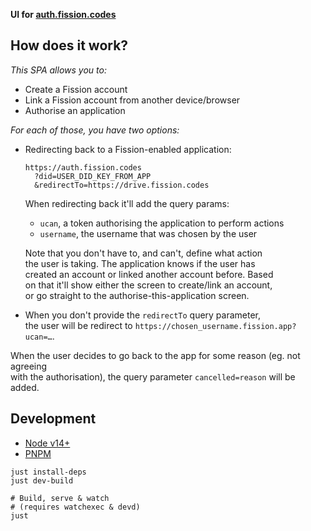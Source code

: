 __UI for [auth.fission.codes](https://auth.fission.codes)__


## How does it work?

_This SPA allows you to:_
* Create a Fission account
* Link a Fission account from another device/browser
* Authorise an application

_For each of those, you have two options:_
* Redirecting back to a Fission-enabled application:
  ```
  https://auth.fission.codes
    ?did=USER_DID_KEY_FROM_APP
    &redirectTo=https://drive.fission.codes
  ```

  When redirecting back it'll add the query params:
  + `ucan`, a token authorising the application to perform actions
  + `username`, the username that was chosen by the user

  Note that you don't have to, and can't, define what action  
  the user is taking. The application knows if the user has  
  created an account or linked another account before. Based  
  on that it'll show either the screen to create/link an account,  
  or go straight to the authorise-this-application screen.

* When you don't provide the `redirectTo` query parameter,  
  the user will be redirect to `https://chosen_username.fission.app?ucan=…`.


When the user decides to go back to the app for some reason (eg. not agreeing  
with the authorisation), the query parameter `cancelled=reason` will be added.


## Development

* [Node v14+](https://nodejs.org/)
* [PNPM](https://pnpm.js.org/)

```shell
just install-deps
just dev-build

# Build, serve & watch
# (requires watchexec & devd)
just
```
